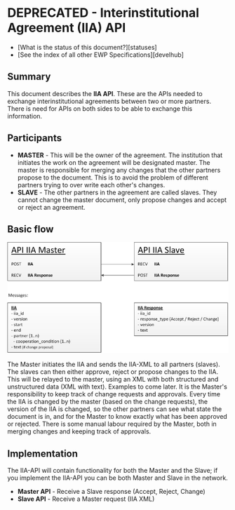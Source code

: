 DEPRECATED - Interinstitutional Agreement (IIA) API
======================================

* [What is the status of this document?][statuses]
* [See the index of all other EWP Specifications][develhub]

Summary
-------

This document describes the **IIA API**. These are the APIs needed to exchange interinstitutional agreements between two
or more partners. There is need for APIs on both sides to be able to exchange this information.

Participants
------------

* **MASTER** - This will be the owner of the agreement. The institution that initiates the work on the agreement will be designated
  master. The master is responsible for merging any changes that the other partners propose to the document. This is to
  avoid the problem of different partners trying to over write each other's changes.
* **SLAVE** - The other partners in the agreement are called slaves. They cannot change the master document, only propose changes
  and accept or reject an agreement.

Basic flow
----------

![Flow](API_IIA_v01.png)

The Master initiates the IIA and sends the IIA-XML to all partners (slaves). The slaves can then either approve, reject or propose
changes to the IIA. This will be relayed to the master, using an XML with both structured and unstructured data (XML with text). 
Examples to come later. It is the Master's responsibility to keep track of change requests and approvals. Every time the IIA is
changed by the master (based on the change requests), the version of the IIA is changed, so the other partners can see what state 
the document is in, and for the Master to know exactly what has been approved or rejected. There is some manual labour required by 
the Master, both in merging changes and keeping track of approvals.

Implementation
--------------

The IIA-API will contain functionality for both the Master and the Slave; if you implement the IIA-API you can be both Master 
and Slave in the network.

* **Master API** - Receive a Slave response (Accept, Reject, Change)
* **Slave API** - Receive a Master request (IIA XML)
